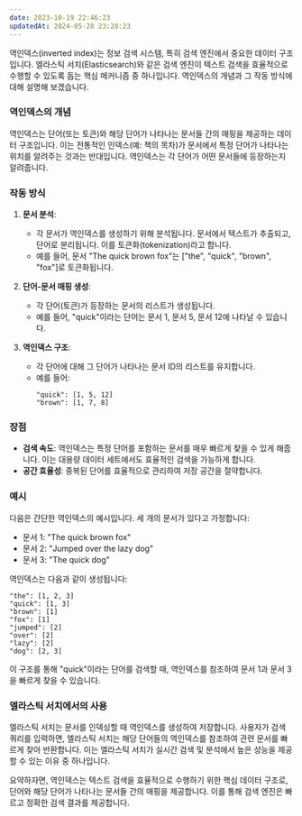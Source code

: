 ```yaml
---
date: 2023-10-19 22:46:23
updatedAt: 2024-05-28 23:28:23
---
```

역인덱스(inverted index)는 정보 검색 시스템, 특히 검색 엔진에서 중요한 데이터 구조입니다. 엘라스틱 서치(Elasticsearch)와 같은 검색 엔진이 텍스트 검색을 효율적으로 수행할 수 있도록 돕는 핵심 메커니즘 중 하나입니다. 역인덱스의 개념과 그 작동 방식에 대해 설명해 보겠습니다.

### 역인덱스의 개념
역인덱스는 단어(또는 토큰)와 해당 단어가 나타나는 문서들 간의 매핑을 제공하는 데이터 구조입니다. 이는 전통적인 인덱스(예: 책의 목차)가 문서에서 특정 단어가 나타나는 위치를 알려주는 것과는 반대입니다. 역인덱스는 각 단어가 어떤 문서들에 등장하는지 알려줍니다.

### 작동 방식

1. **문서 분석**:
   - 각 문서가 역인덱스를 생성하기 위해 분석됩니다. 문서에서 텍스트가 추출되고, 단어로 분리됩니다. 이를 토큰화(tokenization)라고 합니다.
   - 예를 들어, 문서 "The quick brown fox"는 ["the", "quick", "brown", "fox"]로 토큰화됩니다.

2. **단어-문서 매핑 생성**:
   - 각 단어(토큰)가 등장하는 문서의 리스트가 생성됩니다.
   - 예를 들어, "quick"이라는 단어는 문서 1, 문서 5, 문서 12에 나타날 수 있습니다.

3. **역인덱스 구조**:
   - 각 단어에 대해 그 단어가 나타나는 문서 ID의 리스트를 유지합니다.
   - 예를 들어:
     ```
     "quick": [1, 5, 12]
     "brown": [1, 7, 8]
     ```

### 장점

- **검색 속도**: 역인덱스는 특정 단어를 포함하는 문서를 매우 빠르게 찾을 수 있게 해줍니다. 이는 대용량 데이터 세트에서도 효율적인 검색을 가능하게 합니다.
- **공간 효율성**: 중복된 단어를 효율적으로 관리하여 저장 공간을 절약합니다.

### 예시

다음은 간단한 역인덱스의 예시입니다. 세 개의 문서가 있다고 가정합니다:

- 문서 1: "The quick brown fox"
- 문서 2: "Jumped over the lazy dog"
- 문서 3: "The quick dog"

역인덱스는 다음과 같이 생성됩니다:

```
"the": [1, 2, 3]
"quick": [1, 3]
"brown": [1]
"fox": [1]
"jumped": [2]
"over": [2]
"lazy": [2]
"dog": [2, 3]
```

이 구조를 통해 "quick"이라는 단어를 검색할 때, 역인덱스를 참조하여 문서 1과 문서 3을 빠르게 찾을 수 있습니다.

### 엘라스틱 서치에서의 사용

엘라스틱 서치는 문서를 인덱싱할 때 역인덱스를 생성하여 저장합니다. 사용자가 검색 쿼리를 입력하면, 엘라스틱 서치는 해당 단어들의 역인덱스를 참조하여 관련 문서를 빠르게 찾아 반환합니다. 이는 엘라스틱 서치가 실시간 검색 및 분석에서 높은 성능을 제공할 수 있는 이유 중 하나입니다.

요약하자면, 역인덱스는 텍스트 검색을 효율적으로 수행하기 위한 핵심 데이터 구조로, 단어와 해당 단어가 나타나는 문서들 간의 매핑을 제공합니다. 이를 통해 검색 엔진은 빠르고 정확한 검색 결과를 제공합니다.